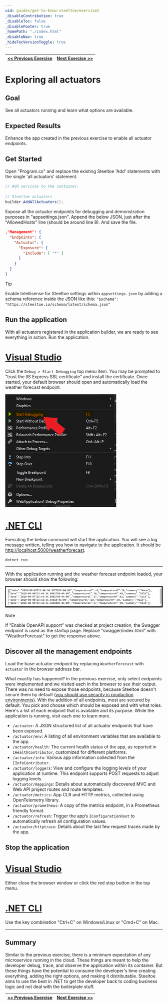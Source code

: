 ```yaml
---
uid: guides/get-to-know-steeltoe/exercise2
_disableContribution: true
_disableToc: false
_disableFooter: true
_homePath: "./index.html"
_disableNav: true
_hideTocVersionToggle: true
---
```


[home-page-link]: index.md
[exercise-1-link]: exercise1.md
[exercise-2-link]: exercise2.md
[exercise-3-link]: exercise3.md
[exercise-4-link]: exercise4.md

| [<< Previous Exercise][exercise-1-link] | [Next Exercise >>][exercise-3-link] |
| :-------------------------------------- | ----------------------------------: |

# Exploring all actuators

## Goal

See all actuators running and learn what options are available.

## Expected Results

Enhance the app created in the previous exercise to enable all actuator endpoints.

## Get Started

Open "Program.cs" and replace the existing Steeltoe 'Add' statements with the single 'all actuators' statement.

```csharp
// Add services to the container.

// Steeltoe actuators
builder.AddAllActuators();
```

Expose all the actuator endpoints for debugging and demonstration purposes in "appsettings.json". Append the below JSON, just after the "AllowedHosts" line (should be around line 8). And save the file.

```json
,"Management": {
  "Endpoints": {
    "Actuator": {
      "Exposure": {
        "Include": [ "*" ]
      }
    }
  }
}
```

> [!TIP]
> Enable Intellisense for Steeltoe settings within `appsettings.json` by adding a schema reference inside the JSON like this: `"$schema": "https://steeltoe.io/schema/latest/schema.json"`

## Run the application

With all actuators registered in the application builder, we are ready to see everything in action. Run the application.

# [Visual Studio](#tab/visual-studio)

Click the `Debug > Start Debugging` top menu item. You may be prompted to "trust the IIS Express SSL certificate" and install the certificate. Once started, your default browser should open and automatically load the weather forecast endpoint.

![Run the project](../images/vs-run-application.png)

# [.NET CLI](#tab/dotnet-cli)

Executing the below command will start the application. You will see a log message written, telling you how to navigate to the application. It should be [http://localhost:5000/weatherforecast](http://localhost:5000/weatherforecast).

```powershell
dotnet run
```

---

With the application running and the weather forecast endpoint loaded, your browser should show the following:

![WeatherForecast endpoint](../images/weatherforecast-endpoint.png)

> [!NOTE]
> If "Enable OpenAPI support" was checked at project creation, the Swagger endpoint is used as the startup page. Replace "swagger/index.html" with "WeatherForecast" to get the response above.

## Discover all the management endpoints

Load the base actuator endpoint by replacing `WeatherForecast` with `actuator` in the browser address bar.

What exactly has happened? In the previous exercise, only select endpoints were implemented and we visited each in the browser to see their output. There was no need to expose those endpoints, because Steeltoe doesn't secure them by default ([you should use security in production environments](/api/v3/management/using-endpoints.html#securing-endpoints)). With the addition of all endpoints, most are secured by default. You pick and choose which should be exposed and with what roles. Here's a list of each endpoint that is available and its purpose. While the application is running, visit each one to learn more.

- `/actuator`: A JSON structured list of all actuator endpoints that have been exposed.
- `/actuator/env`: A listing of all environment variables that are available to the app.
- `/actuator/health`: The current health status of the app, as reported in `IHealthContributor`, customized for different platforms.
- `/actuator/info`: Various app information collected from the `IInfoContributor`.
- `/actuator/loggers`: View and configure the logging levels of your application at runtime. This endpoint supports POST requests to adjust logging levels.
- `/actuator/mappings`: Details about automatically discovered MVC and Web API project routes and route templates.
- `/actuator/metrics`: App CLR and HTTP metrics, collected using OpenTelemetry library.
- `/actuator/prometheus`: A copy of the metrics endpoint, in a Prometheus friendly format.
- `/actuator/refresh`: Trigger the app’s `IConfigurationRoot` to automatically refresh all configuration values.
- `/actuator/httptrace`: Details about the last few request traces made by the app.

## Stop the application

# [Visual Studio](#tab/visual-studio)

Either close the browser window or click the red stop button in the top menu.

# [.NET CLI](#tab/dotnet-cli)

Use the key combination "Ctrl+C" on Windows/Linux or "Cmd+C" on Mac.

---

## Summary

Similar to the previous exercise, there is a minimum expectation of any microservice running in the cloud. These things are meant to help the developer debug, trace, and observe the application within its container. But these things have the potential to consume the developer's time creating everything, adding the right options, and making it distributable. Steeltoe aims to use the best in .NET to get the developer back to coding business logic and not deal with the boilerplate stuff.

| [<< Previous Exercise][exercise-1-link] | [Next Exercise >>][exercise-3-link] |
| :-------------------------------------- | ----------------------------------: |
